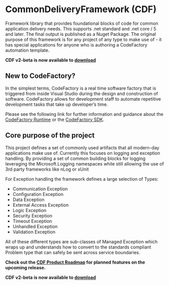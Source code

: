 # CommonDeliveryFramework (CDF)
Framework library that provides foundational blocks of code for common application delivery needs. This supports .net standard and .net core / 5 and later.  The final output is published as a Nuget Package.  The original purpose of this framework is for any project of any type to make use of - it has special applications for anyone who is authoring a CodeFactory automation template.

**CDF v2-beta is now available to [download](https://github.com/CodeFactoryLLC/CommonDeliveryFramework/tree/Automation-Beta)**

## New to CodeFactory?
In the simplest terms, CodeFactory is a real time software factory that is triggered from inside Visual Studio during the design and construction of software. CodeFactory allows for development staff to automate repetitive development tasks that take up developer’s time.

Please see the following link for further information and guidance about the [CodeFactory Runtime](https://github.com/CodeFactoryLLC/CodeFactory) or the [CodeFactory SDK](https://www.nuget.org/packages/CodeFactorySDK/).

## Core purpose of the project
This project defines a set of commonly used artifacts that all modern-day applications make use of.  Currently this focuses on logging and exception handling.  By providing a set of common building blocks for logging leveraging the Microsoft.Logging namespaces while still allowing the use of 3rd party frameworks like nLog or xUnit

For Exception handling the framework defines a large selection of Types:
- Communication Exception
- Configuration Exception
- Data Exception
- External Access Exception
- Logic Exception
- Security Exception
- Timeout Exception
- Unhandled Exception
- Validation Exception

All of these different types are sub-classes of Managed Exception which wraps up and understands how to convert to the standards compliant Problem type that can safely be sent across service boundaries.

**Check out the [CDF Product Roadmap](https://github.com/CodeFactoryLLC/CommonDeliveryFramework/wiki) for planned features on the upcoming release.**

**CDF v2-beta is now available to [download](https://github.com/CodeFactoryLLC/CommonDeliveryFramework)**
